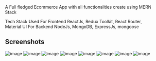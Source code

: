 A Full fledged Ecommerce App with all functionalities create using MERN Stack

Tech Stack Used
For Frontend
ReactJs, Redux Toolkit, React Router, Material UI
For Backend 
NodeJs, MongoDB, ExpressJs, mongoose

## Screenshots
![image](https://github.com/madangopal16072000/Instacart/assets/109917122/86c9c476-deb9-4ce6-a63b-a72ef019eeed)
![image](https://github.com/madangopal16072000/Instacart/assets/109917122/98e29b9a-8f8e-462f-a57e-1fe3d9c1faaa)
![image](https://github.com/madangopal16072000/Instacart/assets/109917122/8f9130cb-3e46-45b4-ae81-24d044a5dcf6)
![image](https://github.com/madangopal16072000/Instacart/assets/109917122/6f67602b-2788-4cad-aa31-4b72f0185c1c)
![image](https://github.com/madangopal16072000/Instacart/assets/109917122/9fc11e33-d8ed-4c42-9774-c0542f61c7c7)
![image](https://github.com/madangopal16072000/Instacart/assets/109917122/64cfebea-7d6d-43df-be34-e4b941e378e7)
![image](https://github.com/madangopal16072000/Instacart/assets/109917122/e426677e-1310-4361-8064-32923c19c308)
![image](https://github.com/madangopal16072000/Instacart/assets/109917122/bedcbdff-23ca-4894-9f47-69b44419510f)
